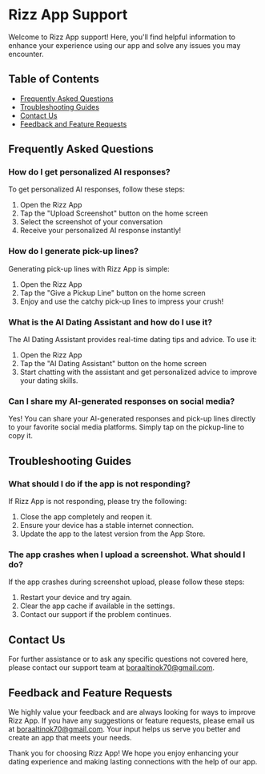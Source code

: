 # Rizz App Support

Welcome to Rizz App support! Here, you'll find helpful information to enhance your experience using our app and solve any issues you may encounter.

## Table of Contents
- [Frequently Asked Questions](#frequently-asked-questions)
- [Troubleshooting Guides](#troubleshooting-guides)
- [Contact Us](#contact-us)
- [Feedback and Feature Requests](#feedback-and-feature-requests)

## Frequently Asked Questions

### How do I get personalized AI responses?
To get personalized AI responses, follow these steps:
1. Open the Rizz App
2. Tap the "Upload Screenshot" button on the home screen
3. Select the screenshot of your conversation
4. Receive your personalized AI response instantly!

### How do I generate pick-up lines?
Generating pick-up lines with Rizz App is simple:
1. Open the Rizz App
2. Tap the "Give a Pickup Line" button on the home screen
3. Enjoy and use the catchy pick-up lines to impress your crush!

### What is the AI Dating Assistant and how do I use it?
The AI Dating Assistant provides real-time dating tips and advice. To use it:
1. Open the Rizz App
2. Tap the "AI Dating Assistant" button on the home screen
3. Start chatting with the assistant and get personalized advice to improve your dating skills.

### Can I share my AI-generated responses on social media?
Yes! You can share your AI-generated responses and pick-up lines directly to your favorite social media platforms. Simply tap on the pickup-line to copy it.

## Troubleshooting Guides

### What should I do if the app is not responding?
If Rizz App is not responding, please try the following:
1. Close the app completely and reopen it.
2. Ensure your device has a stable internet connection.
3. Update the app to the latest version from the App Store.

### The app crashes when I upload a screenshot. What should I do?
If the app crashes during screenshot upload, please follow these steps:
1. Restart your device and try again.
2. Clear the app cache if available in the settings.
3. Contact our support if the problem continues.

## Contact Us
For further assistance or to ask any specific questions not covered here, please contact our support team at [boraaltinok70@gmail.com](mailto:boraaltinok70@gmail.com).

## Feedback and Feature Requests

We highly value your feedback and are always looking for ways to improve Rizz App. If you have any suggestions or feature requests, please email us at [boraaltinok70@gmail.com](mailto:boraaltinok70@gmail.com). Your input helps us serve you better and create an app that meets your needs.

Thank you for choosing Rizz App! We hope you enjoy enhancing your dating experience and making lasting connections with the help of our app.
